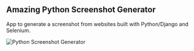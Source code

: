  Amazing Python Screenshot Generator
--------

 App to generate a screenshot from websites built with Python/Django and Selenium.

![Python Screenshot Generator](/static/img/python_screenshot_generator.png)
